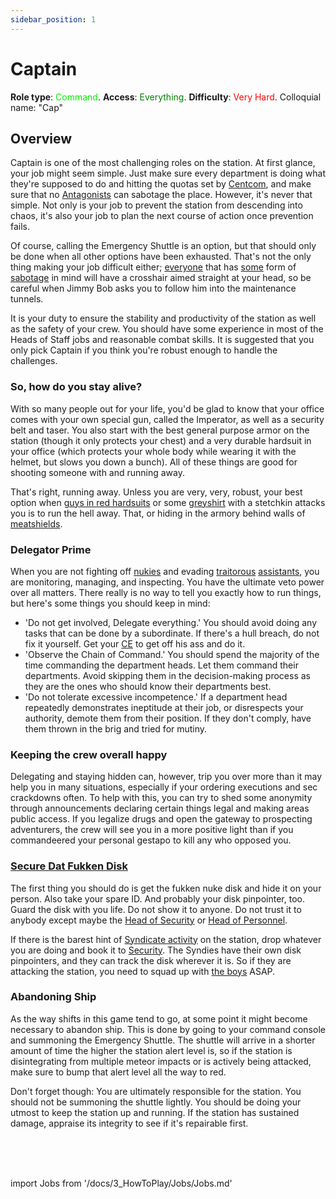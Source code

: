 ```yaml
---
sidebar_position: 1
---
```


# Captain
**Role type**: <font color= "#green">Command</font>. **Access**: <font color="green">Everything</font>. **Difficulty**: <font color="Red">Very Hard</font>. Colloquial name: "Cap"


## Overview

Captain is one of the most challenging roles on the station. At first glance, your job might seem simple. Just make sure every department is doing what they're supposed to do and hitting the quotas set by [Centcom](Central-Command-Officer.md), and make sure that no [Antagonists](Antagonist.md) can sabotage the place. However, it's never that simple. Not only is your job to prevent the station from descending into chaos, it's also your job to plan the next course of action once prevention fails.

Of course, calling the Emergency Shuttle is an option, but that should only be done when all other options have been exhausted. That's not the only thing making your job difficult either; [everyone](Traitor.md) that has [some](Nuclear-Emergency.md) form of [sabotage](Cargonia.md) in mind will have a crosshair aimed straight at your head, so be careful when Jimmy Bob asks you to follow him into the maintenance tunnels.

It is your duty to ensure the stability and productivity of the station as well as the safety of your crew. You should have some experience in most of the Heads of Staff jobs and reasonable combat skills. It is suggested that you only pick Captain if you think you're robust enough to handle the challenges.
### So, how do you stay alive?

With so many people out for your life, you'd be glad to know that your office comes with your own special gun, called the Imperator, as well as a security belt and taser. You also start with the best general purpose armor on the station (though it only protects your chest) and a very durable hardsuit in your office (which protects your whole body while wearing it with the helmet, but slows you down a bunch). All of these things are good for shooting someone with and running away.

That's right, running away. Unless you are very, very, robust, your best option when [guys in red hardsuits](Nuclear-Emergency.md) or some [greyshirt](Assistant.md) with a stetchkin attacks you is to run the hell away. That, or hiding in the armory behind walls of [meatshields](Security.md).


### Delegator Prime


When you are not fighting off [nukies](Nuclear-Emergency.md) and evading [traitorous](Traitor.md) [assistants](Assistant.md), you are monitoring, managing, and inspecting. You have the ultimate veto power over all matters. There really is no way to tell you exactly how to run things, but here's some things you should keep in mind:

- 'Do not get involved, Delegate everything.' You should avoid doing any tasks that can be done by a subordinate. If there's a hull breach, do not fix it yourself. Get your [CE](Chief-Engineer.md) to get off his ass and do it.
- 'Observe the Chain of Command.' You should spend the majority of the time commanding the department heads. Let them command their departments. Avoid skipping them in the decision-making process as they are the ones who should know their departments best.
- 'Do not tolerate excessive incompetence.' If a department head repeatedly demonstrates ineptitude at their job, or disrespects your authority, demote them from their position. If they don't comply, have them thrown in the brig and tried for mutiny.


### Keeping the crew overall happy

Delegating and staying hidden can, however, trip you over more than it may help you in many situations, especially if your ordering executions and sec crackdowns often. To help with this, you can try to shed some anonymity through announcements declaring certain things legal and making areas public access. If you legalize drugs and open the gateway to prospecting adventurers, the crew will see you in a more positive light than if you commandeered your personal gestapo to kill any who opposed you.


### [Secure Dat Fukken Disk](Nuclear-Authentication-Disk.md)


The first thing you should do is get the fukken nuke disk and hide it on your person. Also take your spare ID. And probably your disk pinpointer, too. Guard the disk with you life. Do not show it to anyone. Do not trust it to anybody except maybe the [Head of Security](Head-of-Security.md) or [Head of Personnel](Head-of-Personnel.md).

If there is the barest hint of [Syndicate activity](Nuclear-Emergency.md) on the station, drop whatever you are doing and book it to [Security](Security.md). The Syndies have their own disk pinpointers, and they can track the disk wherever it is. So if they are attacking the station, you need to squad up with [the boys](Security-Officer.md) ASAP.


### Abandoning Ship


As the way shifts in this game tend to go, at some point it might become necessary to abandon ship. This is done by going to your command console and summoning the Emergency Shuttle. The shuttle will arrive in a shorter amount of time the higher the station alert level is, so if the station is disintegrating from multiple meteor impacts or is actively being attacked, make sure to bump that alert level all the way to red.

Don't forget though: You are ultimately responsible for the station. You should not be summoning the shuttle lightly. You should be doing your utmost to keep the station up and running. If the station has sustained damage, appraise its integrity to see if it's repairable first.

  <br/>
<br/>
<br/>

import Jobs from '/docs/3_HowToPlay/Jobs/Jobs.md'

<Jobs />

